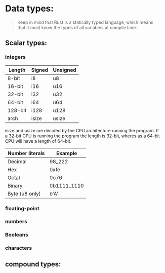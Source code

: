 # Data types:
>Keep in mind that Rust is a statically typed language, which means that it must know the types of all variables at compile time.

## Scalar types:
### integers

|    Length     |     Signed    |    Unsigned   |
| ------------- | ------------- | ------------- |
| 8-bit  | i8  | u8 |
| 16-bit | i16 | u16 |
| 32-bit | i32 | u32 |
| 64-bit | i64 | u64 |
| 128-bit |	i128 | u128 |
| arch | isize | usize |

isize and usize are decided by the CPU architecture running the program. If a 32-bit CPU is running the program the length is 32-bit, wheres as a 64-bit CPU will have a length of 64-bit.

| Number literals | Example | 
| ------------- | ------------- |
| Decimal | 98_222 |
| Hex | 0xfe |
| Octal | 0o76 |
| Binary | 0b1111_1110 |
| Byte (u8 only) | b'A' |

### floating-point

### numbers

### Booleans

### characters


## compound types: